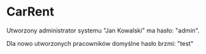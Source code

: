 # CarRent
Utworzony administrator systemu "Jan Kowalski" ma hasło: "admin".

Dla nowo utworzonych pracowników domyślne hasło brzmi: "test"
